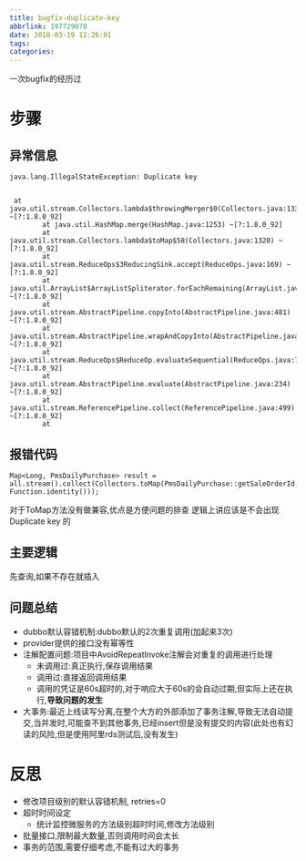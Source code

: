 ```yaml
---
title: bugfix-duplicate-key
abbrlink: 197729078
date: 2018-03-19 12:26:01
tags:
categories:
---
```


一次bugfix的经历过
# 步骤
## 异常信息

```
java.lang.IllegalStateException: Duplicate key 


 at java.util.stream.Collectors.lambda$throwingMerger$0(Collectors.java:133) ~[?:1.8.0_92]
        at java.util.HashMap.merge(HashMap.java:1253) ~[?:1.8.0_92]
        at java.util.stream.Collectors.lambda$toMap$58(Collectors.java:1320) ~[?:1.8.0_92]
        at java.util.stream.ReduceOps$3ReducingSink.accept(ReduceOps.java:169) ~[?:1.8.0_92]
        at java.util.ArrayList$ArrayListSpliterator.forEachRemaining(ArrayList.java:1374) ~[?:1.8.0_92]
        at java.util.stream.AbstractPipeline.copyInto(AbstractPipeline.java:481) ~[?:1.8.0_92]
        at java.util.stream.AbstractPipeline.wrapAndCopyInto(AbstractPipeline.java:471) ~[?:1.8.0_92]
        at java.util.stream.ReduceOps$ReduceOp.evaluateSequential(ReduceOps.java:708) ~[?:1.8.0_92]
        at java.util.stream.AbstractPipeline.evaluate(AbstractPipeline.java:234) ~[?:1.8.0_92]
        at java.util.stream.ReferencePipeline.collect(ReferencePipeline.java:499) ~[?:1.8.0_92]
        at 
```

## 报错代码

```
Map<Long, PmsDailyPurchase> result = all.stream().collect(Collectors.toMap(PmsDailyPurchase::getSaleOrderId, Function.identity()));
```

对于ToMap方法没有做兼容,优点是方便问题的排查
逻辑上讲应该是不会出现Duplicate key 的

## 主要逻辑
先查询,如果不存在就插入

## 问题总结
- dubbo默认容错机制:dubbo默认的2次重复调用(加起来3次)
- provider提供的接口没有幂等性
- 注解配置问题:项目中AvoidRepeatInvoke注解会对重复的调用进行处理
	+ 未调用过:真正执行,保存调用结果
	+ 调用过:直接返回调用结果
	+ 调用的凭证是60s超时的,对于响应大于60s的会自动过期,但实际上还在执行,**导致问题的发生**
- 大事务:最近上线读写分离,在整个大方的外部添加了事务注解,导致无法自动提交,当并发时,可能查不到其他事务,已经insert但是没有提交的内容(此处也有幻读的风险,但是使用阿里rds测试后,没有发生)


	

# 反思
- 修改项目级别的默认容错机制, retries=0
- 超时时间设定
	+ 统计监控微服务的方法级别超时时间,修改方法级别
- 批量接口,限制最大数量,否则调用时间会太长
- 事务的范围,需要仔细考虑,不能有过大的事务
